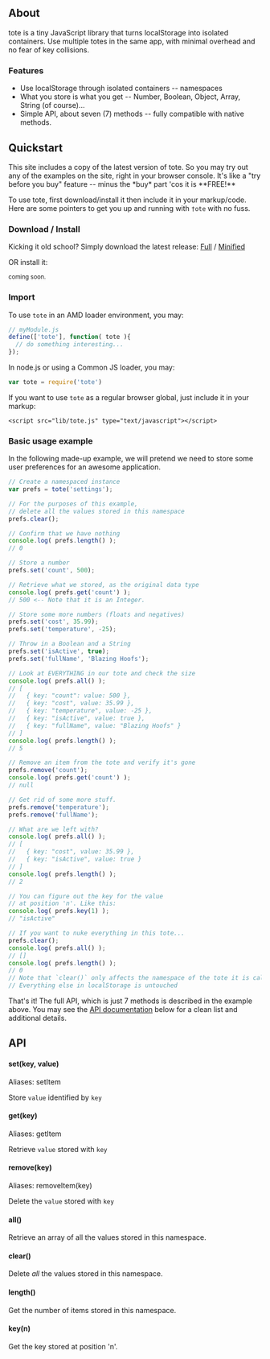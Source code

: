 <a name="about"></a>
## About

tote is a tiny JavaScript library that turns localStorage into isolated containers. 
Use multiple totes in the same app, with minimal overhead and no fear of key collisions.

### Features

- Use localStorage through isolated containers -- namespaces
- What you store is what you get -- Number, Boolean, Object, Array, String (of course)...
- Simple API, about seven (7) methods -- fully compatible with native methods.


<a name="quickstart"></a>
## Quickstart

<p class="note note-info">
This site includes a copy of the latest version of tote. So you may try out any of the 
examples on the site, right in your browser console. It's like a "try before you buy" feature
-- minus the *buy* part 'cos it is **FREE!**
</p>

To use tote, first download/install it then include it in your markup/code.
Here are some pointers to get you up and running with `†ote` with no fuss.


### Download / Install

Kicking it old school? Simply download the latest release: <a href="dist/tote.js">Full</a>
/ <a href="dist/tote.min.js">Minified</a>

OR install it:

<small class="muted">coming soon.</small>


### Import

To use `tote` in an AMD loader environment, you may:

```javascript
// myModule.js
define(['tote'], function( tote ){
  // do something interesting...
});
```

In node.js or using a Common JS loader, you may:

```javascript
var tote = require('tote')
```

If you want to use `tote` as a regular browser global, just include it in your markup:

```markup
<script src="lib/tote.js" type="text/javascript"></script>
```


### Basic usage example

In the following made-up example, we will pretend we need to store some user preferences
for an awesome application.

```javascript
// Create a namespaced instance
var prefs = tote('settings');

// For the purposes of this example,
// delete all the values stored in this namespace
prefs.clear();

// Confirm that we have nothing
console.log( prefs.length() );
// 0

// Store a number
prefs.set('count', 500);

// Retrieve what we stored, as the original data type
console.log( prefs.get('count') );
// 500 <-- Note that it is an Integer.

// Store some more numbers (floats and negatives)
prefs.set('cost', 35.99);
prefs.set('temperature', -25);

// Throw in a Boolean and a String
prefs.set('isActive', true);
prefs.set('fullName', 'Blazing Hoofs');

// Look at EVERYTHING in our tote and check the size
console.log( prefs.all() );
// [
//   { key: "count": value: 500 }, 
//   { key: "cost", value: 35.99 }, 
//   { key: "temperature", value: -25 }, 
//   { key: "isActive", value: true }, 
//   { key: "fullName", value: "Blazing Hoofs" } 
// ] 
console.log( prefs.length() );
// 5

// Remove an item from the tote and verify it's gone
prefs.remove('count');
console.log( prefs.get('count') );
// null

// Get rid of some more stuff.
prefs.remove('temperature');
prefs.remove('fullName');

// What are we left with?
console.log( prefs.all() );
// [
//   { key: "cost", value: 35.99 }, 
//   { key: "isActive", value: true }
// ]
console.log( prefs.length() );
// 2

// You can figure out the key for the value 
// at position 'n'. Like this:
console.log( prefs.key(1) );
// "isActive" 

// If you want to nuke everything in this tote...
prefs.clear();
console.log( prefs.all() );
// []
console.log( prefs.length() );
// 0 
// Note that `clear()` only affects the namespace of the tote it is called on. 
// Everything else in localStorage is untouched
```

That's it! The full API, which is just 7 methods is described in the example above.
You may see the [API documentation](#api) below for a clean list and additional details.


<a name="api"></a>
## API

#### set(key, value)

Aliases: setItem

Store `value` identified by `key`

#### get(key)

Aliases: getItem

Retrieve `value` stored with `key`

#### remove(key)

Aliases: removeItem(key)

Delete the `value` stored with `key`

#### all()

Retrieve an array of all the values stored in this namespace.

#### clear()

Delete *all* the values stored in this namespace.

#### length()

Get the number of items stored in this namespace.

#### key(n)

Get the key stored at position 'n'.

